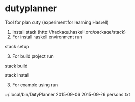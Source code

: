 dutyplanner
===========

Tool for plan duty (experiment for learning Haskell)

1. Install stack (http://hackage.haskell.org/package/stack)
2. For install haskell environment run

 stack setup

3. For build project run

 stack build
 
 stack install

3. For example using run

 ~/.local/bin/DutyPlanner 2015-09-06 2015-09-26 persons.txt
